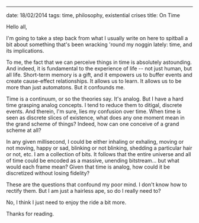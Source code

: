 ---
date: 18/02/2014
tags: time, philosophy, existential crises
title: On Time

Hello all,

I'm going to take a step back from what I usually write on here to spitball a bit about something that's been wracking 'round my noggin lately: time, and its implications.

To me, the fact that we can perceive things in time is absolutely astounding.  And indeed, it is fundamental to the experience of life -- not just human, but all life.  Short-term memory is a gift, and it empowers us to buffer events and create cause-effect relationships.  It allows us to learn.  It allows us to be more than just automatons.  But it confounds me.

Time is a continuum, or so the theories say.  It's analog.  But I have a hard time grasping analog concepts.  I tend to reduce them to ditigal, discrete events.  And therein, I'm sure, lies my confusion over time.  When time is seen as discrete slices of existence, what does any one moment mean in the grand scheme of things?  Indeed, how can one conceive of a grand scheme at all?  

In any given millisecond, I could be either inhaling or exhaling, moving or not moving, happy or sad, blinking or not blinking, shedding a particular hair or not, etc.  I am a collection of bits.  It follows that the entire universe and all of time could be encoded as a massive, unending bitstream... but what would each frame mean?  Given that time is analog, how could it be discretized without losing fidelity?

These are the questions that confound my poor mind.  I don't know how to rectify them.  But I am just a hairless ape, so do I really need to?

No, I think I just need to enjoy the ride a bit more.

Thanks for reading.